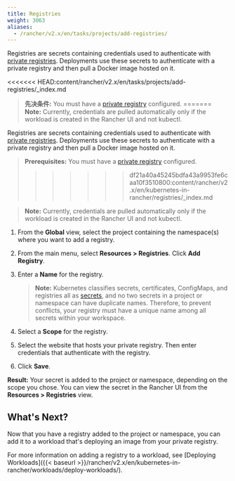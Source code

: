 ```yaml
---
title: Registries
weight: 3063
aliases:
  - /rancher/v2.x/en/tasks/projects/add-registries/
---
```


Registries are secrets containing credentials used to authenticate with [private registries](https://kubernetes.io/docs/tasks/configure-pod-container/pull-image-private-registry/). Deployments use these secrets to authenticate with a private registry and then pull a Docker image hosted on it.

<<<<<<< HEAD:content/rancher/v2.x/en/tasks/projects/add-registries/_index.md
>**先决条件:** You must have a [private registry](https://docs.docker.com/registry/deploying/) configured.
=======
>**Note:** Currently, credentials are pulled automatically only if the workload is created in the Rancher UI and not kubectl.

Registries are secrets containing credentials used to authenticate with [private registries](https://kubernetes.io/docs/tasks/configure-pod-container/pull-image-private-registry/). Deployments use these secrets to authenticate with a private registry and then pull a Docker image hosted on it.

>**Prerequisites:** You must have a [private registry](https://docs.docker.com/registry/deploying/) configured.
>>>>>>> df21a40a45245bdfa43a9953fe6caa10f3510800:content/rancher/v2.x/en/kubernetes-in-rancher/registries/_index.md

>**Note:** Currently, credentials are pulled automatically only if the workload is created in the Rancher UI and not kubectl.

1. From the **Global** view, select the project containing the namespace(s) where you want to add a registry.

1. From the main menu, select **Resources > Registries**. Click **Add Registry**.

1. Enter a **Name** for the registry.

    >**Note:** Kubernetes classifies secrets, certificates, ConfigMaps, and registries all as [secrets](https://kubernetes.io/docs/concepts/configuration/secret/), and no two secrets in a project or namespace can have duplicate names. Therefore, to prevent conflicts, your registry must have a unique name among all secrets within your workspace.

1. Select a **Scope** for the registry.

1. Select the website that hosts your private registry. Then enter credentials that authenticate with the registry.

1. Click **Save**.

**Result:** Your secret is added to the project or namespace, depending on the scope you chose. You can view the secret in the Rancher UI from the **Resources > Registries** view.

## What's Next?

Now that you have a registry added to the project or namespace, you can add it to a workload that's deploying an image from your private registry.

For more information on adding a registry to a workload, see [Deploying Workloads]({{< baseurl >}}/rancher/v2.x/en/kubernetes-in-rancher/workloads/deploy-workloads/).
